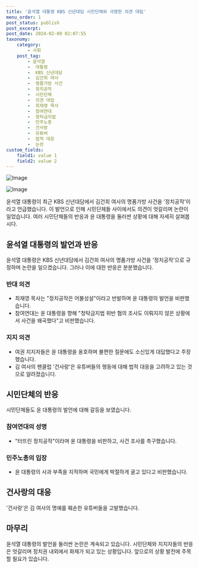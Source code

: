 ```yaml
---
title: '윤석열 대통령 KBS 신년대담 시민단체와 극명한 의견 대립'
menu_order: 1
post_status: publish
post_excerpt: 
post_date: 2024-02-09 02:07:55
taxonomy:
    category:
        - 사회
    post_tag:
        - 윤석열
        -  대통령
        -  KBS 신년대담
        -  김건희 여사
        -  명품가방 사건
        -  정치공작
        -  시민단체
        -  의견 대립
        -  최재영 목사
        -  참여연대
        -  청탁금지법
        -  민주노총
        -  건사랑
        -  유튜버
        -  법적 대응
        -  논란
custom_fields:
    field1: value 1
    field2: value 2
---
```


![Image](https://imgnews.pstatic.net/image/469/2024/02/08/0000784708_001_20240208214901521.jpg?type=w647)

![Image](https://imgnews.pstatic.net/image/469/2024/02/08/0000784708_002_20240208214901565.jpg?type=w647)

윤석열 대통령이 최근 KBS 신년대담에서 김건희 여사의 명품가방 사건을 '정치공작'이라고 언급했습니다. 이 발언으로 인해 시민단체들 사이에서도 의견이 엇갈리며 논란이 일었습니다. 여러 시민단체들의 반응과 윤 대통령을 둘러싼 상황에 대해 자세히 살펴봅시다.
## 윤석열 대통령의 발언과 반응
윤석열 대통령은 KBS 신년대담에서 김건희 여사의 명품가방 사건을 '정치공작'으로 규정하며 논란을 일으켰습니다. 그러나 이에 대한 반응은 분분했습니다.
### 반대 의견
- 최재영 목사는 "정치공작은 어불성설"이라고 반발하며 윤 대통령의 발언을 비판했습니다.
- 참여연대는 윤 대통령을 향해 "청탁금지법 위반 혐의 조사도 이뤄지지 않은 상황에서 사건을 왜곡했다"고 비판했습니다.
### 지지 의견
- 여권 지지자들은 윤 대통령을 옹호하며 불편한 질문에도 소신있게 대답했다고 주장했습니다.
- 김 여사의 팬클럽 '건사랑'은 유튜버들의 행동에 대해 법적 대응을 고려하고 있는 것으로 알려졌습니다.
## 시민단체의 반응
시민단체들도 윤 대통령의 발언에 대해 갈등을 보였습니다.
### 참여연대의 성명
- "터뜨린 정치공작"이라며 윤 대통령을 비판하고, 사건 조사를 촉구했습니다.
### 민주노총의 입장
- 윤 대통령의 사과 부족을 지적하며 국민에게 박절하게 굴고 있다고 비판했습니다.
## 건사랑의 대응
'건사랑'은 김 여사의 명예를 훼손한 유튜버들을 고발했습니다.
## 마무리
윤석열 대통령의 발언을 둘러싼 논란은 계속되고 있습니다. 시민단체와 지지자들의 반응은 엇갈리며 정치권 내외에서 화제가 되고 있는 상황입니다. 앞으로의 상황 발전에 주목할 필요가 있습니다.
